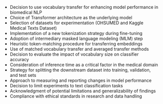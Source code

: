 - Decision to use vocabulary transfer for enhancing model performance in biomedical NLP
- Choice of Transformer architecture as the underlying model
- Selection of datasets for experimentation (OHSUMED and Kaggle Medical Texts Dataset)
- Implementation of a new tokenization strategy during fine-tuning
- Adoption of intermediary masked language modeling (MLM) step
- Heuristic token-matching procedure for transferring embeddings
- Use of matched vocabulary transfer and averaged transfer methods
- Decision to evaluate the impact of vocabulary size on classifier accuracy
- Consideration of inference time as a critical factor in the medical domain
- Strategy for splitting the downstream dataset into training, validation, and test sets
- Approach to measuring and reporting changes in model performance
- Decision to limit experiments to text classification tasks
- Acknowledgment of potential limitations and generalizability of findings
- Compliance with ethical standards in research and data handling